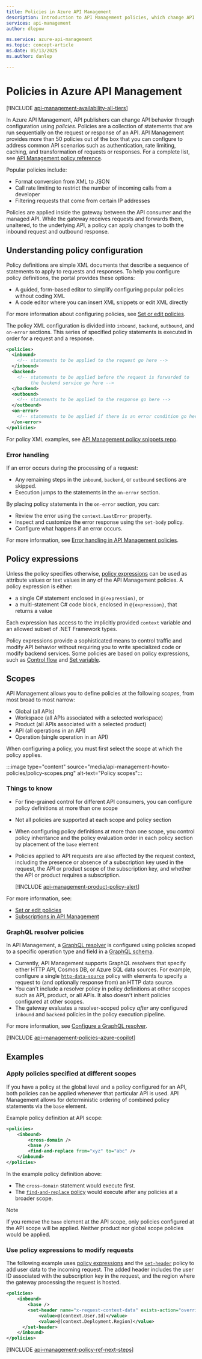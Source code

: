 ```yaml
---
title: Policies in Azure API Management 
description: Introduction to API Management policies, which change API behavior through configuration. Policy statements run sequentially on an API request or response.
services: api-management
author: dlepow

ms.service: azure-api-management
ms.topic: concept-article
ms.date: 05/13/2025
ms.author: danlep

---
```


# Policies in Azure API Management

[!INCLUDE [api-management-availability-all-tiers](../../includes/api-management-availability-all-tiers.md)]

In Azure API Management, API publishers can change API behavior through configuration using *policies*. Policies are a collection of statements that are run sequentially on the request or response of an API. API Management provides more than 50 policies out of the box that you can configure to address common API scenarios such as authentication, rate limiting, caching, and transformation of requests or responses. For a complete list, see [API Management policy reference](api-management-policies.md).

Popular policies include:

* Format conversion from XML to JSON
* Call rate limiting to restrict the number of incoming calls from a developer 
* Filtering requests that come from certain IP addresses


Policies are applied inside the gateway between the API consumer and the managed API. While the gateway receives requests and forwards them, unaltered, to the underlying API, a policy can apply changes to both the inbound request and outbound response.

## <a name="sections"> </a>Understanding policy configuration

Policy definitions are simple XML documents that describe a sequence of statements to apply to requests and responses. To help you configure policy definitions, the portal provides these options:

* A guided, form-based editor to simplify configuring popular policies without coding XML 
* A code editor where you can insert XML snippets or edit XML directly 

For more information about configuring policies, see [Set or edit policies](set-edit-policies.md).

The policy XML configuration is divided into `inbound`, `backend`, `outbound`, and `on-error` sections. This series of specified policy statements is executed in order for a request and a response.

```xml
<policies>
  <inbound>
    <!-- statements to be applied to the request go here -->
  </inbound>
  <backend>
    <!-- statements to be applied before the request is forwarded to 
         the backend service go here -->
  </backend>
  <outbound>
    <!-- statements to be applied to the response go here -->
  </outbound>
  <on-error>
    <!-- statements to be applied if there is an error condition go here -->
  </on-error>
</policies> 
```

For policy XML examples, see [API Management policy snippets repo](https://github.com/Azure/api-management-policy-snippets). 

### Error handling

If an error occurs during the processing of a request:
* Any remaining steps in the `inbound`, `backend`, or `outbound` sections are skipped.
* Execution jumps to the statements in the `on-error` section.

By placing policy statements in the `on-error` section, you can:
* Review the error using the `context.LastError` property.
* Inspect and customize the error response using the `set-body` policy.
* Configure what happens if an error occurs. 

For more information, see [Error handling in API Management policies](./api-management-error-handling-policies.md). 

## Policy expressions

Unless the policy specifies otherwise, [policy expressions](api-management-policy-expressions.md) can be used as attribute values or text values in any of the API Management policies. A policy expression is either:

* a single C# statement enclosed in `@(expression)`, or 
* a multi-statement C# code block, enclosed in `@{expression}`, that returns a value

Each expression has access to the implicitly provided `context` variable and an allowed subset of .NET Framework types.

Policy expressions provide a sophisticated means to control traffic and modify API behavior without requiring you to write specialized code or modify backend services. Some policies are based on policy expressions, such as [Control flow][Control flow] and [Set variable][Set variable]. 

## Scopes

API Management allows you to define policies at the following *scopes*, from most broad to most narrow:

* Global (all APIs)
* Workspace (all APIs associated with a selected workspace)
* Product (all APIs associated with a selected product)
* API (all operations in an API)
* Operation (single operation in an API) 

When configuring a policy, you must first select the scope at which the policy applies. 

:::image type="content" source="media/api-management-howto-policies/policy-scopes.png" alt-text="Policy scopes":::

### Things to know

* For fine-grained control for different API consumers, you can configure policy definitions at more than one scope
* Not all policies are supported at each scope and policy section
* When configuring policy definitions at more than one scope, you control policy inheritance and the policy evaluation order in each policy section by placement of the `base` element
* Policies applied to API requests are also affected by the request context, including the presence or absence of a subscription key used in the request, the API or product scope of the subscription key, and whether the API or product requires a subscription. 

    [!INCLUDE [api-management-product-policy-alert](../../includes/api-management-product-policy-alert.md)]

For more information, see:

* [Set or edit policies](set-edit-policies.md#use-base-element-to-set-policy-evaluation-order)
* [Subscriptions in API Management](api-management-subscriptions.md)

### GraphQL resolver policies

In API Management, a [GraphQL resolver](configure-graphql-resolver.md) is configured using policies scoped to a specific operation type and field in a [GraphQL schema](graphql-apis-overview.md#resolvers).

* Currently, API Management supports GraphQL resolvers that specify either HTTP API, Cosmos DB, or Azure SQL data sources. For example, configure a single [`http-data-source`](http-data-source-policy.md) policy with elements to specify a request to (and optionally response from) an HTTP data source.
* You can't include a resolver policy in policy definitions at other scopes such as API, product, or all APIs. It also doesn't inherit policies configured at other scopes.
* The gateway evaluates a resolver-scoped policy *after* any configured `inbound` and `backend` policies in the policy execution pipeline.

For more information, see [Configure a GraphQL resolver](configure-graphql-resolver.md).

[!INCLUDE [api-management-policies-azure-copilot](../../includes/api-management-policies-azure-copilot.md)]

## Examples

### Apply policies specified at different scopes

If you have a policy at the global level and a policy configured for an API, both policies can be applied whenever that particular API is used. API Management allows for deterministic ordering of combined policy statements via the `base` element. 

Example policy definition at API scope:

```xml
<policies>
    <inbound>
        <cross-domain />
        <base />
        <find-and-replace from="xyz" to="abc" />
    </inbound>
</policies>
```

In the example policy definition above:
* The `cross-domain` statement would execute first.
* The [`find-and-replace` policy](find-and-replace-policy.md) would execute after any policies at a broader scope. 

>[!NOTE]
> If you remove the `base` element at the API scope, only policies configured at the API scope will be applied. Neither product nor global scope policies would be applied.

### Use policy expressions to modify requests

The following example uses [policy expressions][Policy expressions] and the [`set-header`](set-header-policy.md) policy to add user data to the incoming request. The added header includes the user ID associated with the subscription key in the request, and the region where the gateway processing the request is hosted.

```xml
<policies>
    <inbound>
        <base />
        <set-header name="x-request-context-data" exists-action="override">
            <value>@(context.User.Id)</value>
            <value>@(context.Deployment.Region)</value>
      </set-header>
    </inbound>
</policies> 

```

[!INCLUDE [api-management-policy-ref-next-steps](../../includes/api-management-policy-ref-next-steps.md)]

[Policy Reference]: ./api-management-policies.md
[Product]: api-management-howto-add-products.md
[API]: api-management-howto-add-products.md
[Operation]: ./mock-api-responses.md

[Policy control and flow policies]: ./api-management-policies.md#policy-control-and-flow
[Control flow]: choose-policy.md
[Set variable]: set-variable-policy.md
[Policy expressions]: ./api-management-policy-expressions.md

